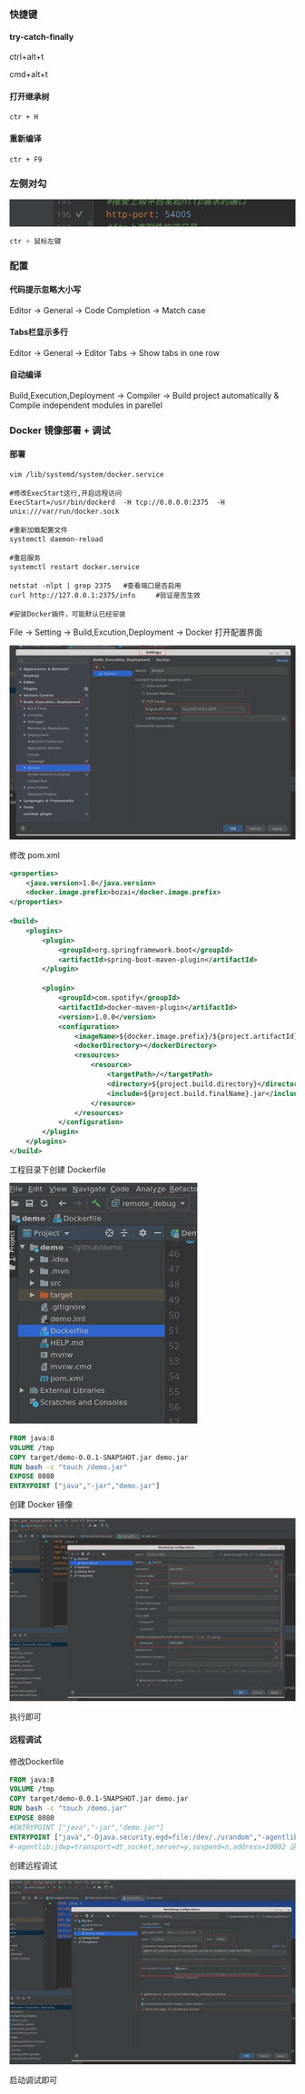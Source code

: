 ### 快捷键

#### try-catch-finally

ctrl+alt+t

cmd+alt+t

#### 打开继承树

```shell
ctr + H 
```

#### 重新编译

```shell
ctr + F9
```

### 左侧对勾

![](../imgs/TIM截图20191211135539.png)

```java
ctr + 鼠标左键
```





### 配置

#### 代码提示忽略大小写

Editor -> General -> Code Completion -> Match case

#### Tabs栏显示多行

Editor -> General -> Editor Tabs -> Show tabs in one row

#### 自动编译

Build,Execution,Deployment -> Compiler -> Build project automatically & Compile independent modules in parellel

### Docker 镜像部署 + 调试

#### 部署

```shell
vim /lib/systemd/system/docker.service	

#修改ExecStart这行,开启远程访问
ExecStart=/usr/bin/dockerd  -H tcp://0.0.0.0:2375  -H unix:///var/run/docker.sock

#重新加载配置文件
systemctl daemon-reload

#重启服务
systemctl restart docker.service 

netstat -nlpt | grep 2375	#查看端口是否启用
curl http://127.0.0.1:2375/info		#验证是否生效

#安装Docker插件，可能默认已经安装

```

File -> Setting -> Build,Excution,Deployment -> Docker 打开配置界面

![](../imgs/docker1.png)

修改 pom.xml

```xml
<properties>
    <java.version>1.8</java.version>
    <docker.image.prefix>bozai</docker.image.prefix>
</properties>

<build>
    <plugins>
        <plugin>
            <groupId>org.springframework.boot</groupId>
            <artifactId>spring-boot-maven-plugin</artifactId>
        </plugin>

        <plugin>
            <groupId>com.spotify</groupId>
            <artifactId>docker-maven-plugin</artifactId>
            <version>1.0.0</version>
            <configuration>
                <imageName>${docker.image.prefix}/${project.artifactId}</imageName>
                <dockerDirectory></dockerDirectory>
                <resources>
                    <resource>
                        <targetPath>/</targetPath>
                        <directory>${project.build.directory}</directory>
                        <include>${project.build.finalName}.jar</include>
                    </resource>
                </resources>
            </configuration>
        </plugin>
    </plugins>
</build>
```

工程目录下创建 Dockerfile

![](../imgs/docker2.png)

```dockerfile
FROM java:8
VOLUME /tmp
COPY target/demo-0.0.1-SNAPSHOT.jar demo.jar
RUN bash -c "touch /demo.jar"
EXPOSE 8080
ENTRYPOINT ["java","-jar","demo.jar"]
```

创建 Docker 镜像

![](../imgs/docker3.png)

执行即可

#### 远程调试

修改Dockerfile

```dockerfile
FROM java:8
VOLUME /tmp
COPY target/demo-0.0.1-SNAPSHOT.jar demo.jar
RUN bash -c "touch /demo.jar"
EXPOSE 8080
#ENTRYPOINT ["java","-jar","demo.jar"]
ENTRYPOINT ["java","-Djava.security.egd=file:/dev/./urandom","-agentlib:jdwp=transport=dt_socket,server=y,suspend=n,address=10002","-jar","demo.jar"]
#-agentlib:jdwp=transport=dt_socket,server=y,suspend=n,address=10002 这行是用于远程调试使用的，让其远程程序需要支持调试的jvm参数配置。
```

创建远程调试

![](../imgs/docker4.png)

启动调试即可

